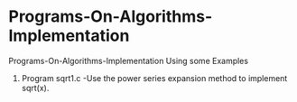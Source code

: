 # Programs-On-Algorithms-Implementation
Programs-On-Algorithms-Implementation Using some Examples 
1. Program sqrt1.c -Use the power series expansion method to implement sqrt(x).


